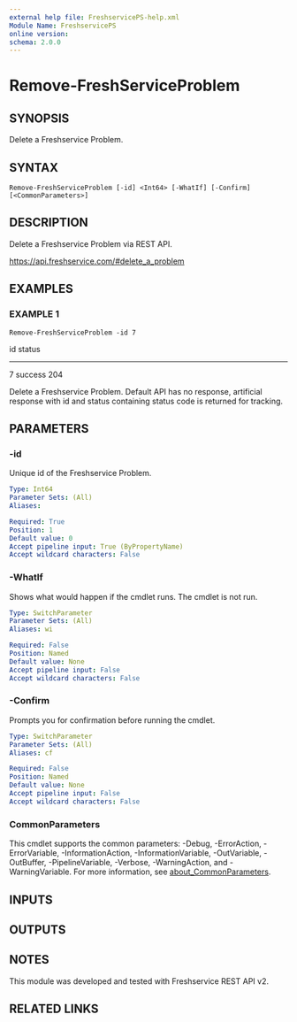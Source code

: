 ```yaml
---
external help file: FreshservicePS-help.xml
Module Name: FreshservicePS
online version:
schema: 2.0.0
---
```


# Remove-FreshServiceProblem

## SYNOPSIS
Delete a Freshservice Problem.

## SYNTAX

```
Remove-FreshServiceProblem [-id] <Int64> [-WhatIf] [-Confirm] [<CommonParameters>]
```

## DESCRIPTION
Delete a Freshservice Problem via REST API.

https://api.freshservice.com/#delete_a_problem

## EXAMPLES

### EXAMPLE 1
```
Remove-FreshServiceProblem -id 7
```

id status
-- ------
7 success 204

Delete a Freshservice Problem.
Default API has no response, artificial response with id and
status containing status code is returned for tracking.

## PARAMETERS

### -id
Unique id of the Freshservice Problem.

```yaml
Type: Int64
Parameter Sets: (All)
Aliases:

Required: True
Position: 1
Default value: 0
Accept pipeline input: True (ByPropertyName)
Accept wildcard characters: False
```

### -WhatIf
Shows what would happen if the cmdlet runs.
The cmdlet is not run.

```yaml
Type: SwitchParameter
Parameter Sets: (All)
Aliases: wi

Required: False
Position: Named
Default value: None
Accept pipeline input: False
Accept wildcard characters: False
```

### -Confirm
Prompts you for confirmation before running the cmdlet.

```yaml
Type: SwitchParameter
Parameter Sets: (All)
Aliases: cf

Required: False
Position: Named
Default value: None
Accept pipeline input: False
Accept wildcard characters: False
```

### CommonParameters
This cmdlet supports the common parameters: -Debug, -ErrorAction, -ErrorVariable, -InformationAction, -InformationVariable, -OutVariable, -OutBuffer, -PipelineVariable, -Verbose, -WarningAction, and -WarningVariable. For more information, see [about_CommonParameters](http://go.microsoft.com/fwlink/?LinkID=113216).

## INPUTS

## OUTPUTS

## NOTES
This module was developed and tested with Freshservice REST API v2.

## RELATED LINKS
